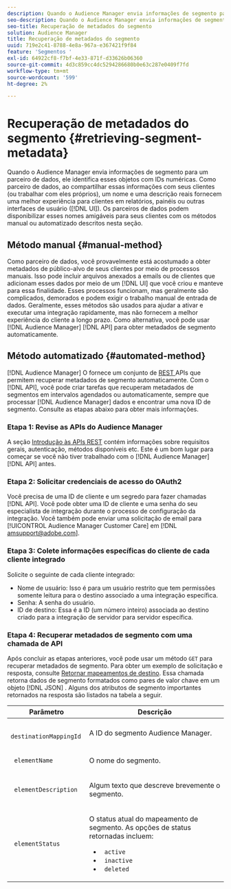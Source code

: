```yaml
---
description: Quando o Audience Manager envia informações de segmento para um parceiro de dados, ele identifica esses objetos com IDs numéricas. Como parceiro de dados, ao compartilhar essas informações com seus clientes (ou trabalhar com eles próprios), um nome e uma descrição reais fornecem uma melhor experiência para clientes em relatórios, painéis ou outras interfaces de usuário (UI). Os parceiros de dados podem disponibilizar esses nomes amigáveis para seus clientes com os métodos manual ou automatizado descritos nesta seção.
seo-description: Quando o Audience Manager envia informações de segmento para um parceiro de dados, ele identifica esses objetos com IDs numéricas. Como parceiro de dados, ao compartilhar essas informações com seus clientes (ou trabalhar com eles próprios), um nome e uma descrição reais fornecem uma melhor experiência para clientes em relatórios, painéis ou outras interfaces de usuário (UI). Os parceiros de dados podem disponibilizar esses nomes amigáveis para seus clientes com os métodos manual ou automatizado descritos nesta seção.
seo-title: Recuperação de metadados do segmento
solution: Audience Manager
title: Recuperação de metadados do segmento
uuid: 719e2c41-8788-4e8a-967a-e367421f9f84
feature: 'Segmentos '
exl-id: 64922cf8-f7bf-4e33-871f-d33626b06360
source-git-commit: 4d3c859cc4dc5294286680b0e63c287e0409f7fd
workflow-type: tm+mt
source-wordcount: '599'
ht-degree: 2%

---
```


# Recuperação de metadados do segmento {#retrieving-segment-metadata}

Quando o Audience Manager envia informações de segmento para um parceiro de dados, ele identifica esses objetos com IDs numéricas. Como parceiro de dados, ao compartilhar essas informações com seus clientes (ou trabalhar com eles próprios), um nome e uma descrição reais fornecem uma melhor experiência para clientes em relatórios, painéis ou outras interfaces de usuário ([!DNL UI]). Os parceiros de dados podem disponibilizar esses nomes amigáveis para seus clientes com os métodos manual ou automatizado descritos nesta seção.

## Método manual {#manual-method}

Como parceiro de dados, você provavelmente está acostumado a obter metadados de público-alvo de seus clientes por meio de processos manuais. Isso pode incluir arquivos anexados a emails ou de clientes que adicionam esses dados por meio de um [!DNL UI] que você criou e manteve para essa finalidade. Esses processos funcionam, mas geralmente são complicados, demorados e podem exigir o trabalho manual de entrada de dados. Geralmente, esses métodos são usados para ajudar a ativar e executar uma integração rapidamente, mas não fornecem a melhor experiência do cliente a longo prazo. Como alternativa, você pode usar [!DNL Audience Manager] [!DNL API] para obter metadados de segmento automaticamente.

## Método automatizado {#automated-method}

[!DNL Audience Manager] O fornece um conjunto de  [REST ](../../api/rest-api-main/rest-api-main.md) APIs que permitem recuperar metadados de segmento automaticamente. Com o [!DNL API], você pode criar tarefas que recuperam metadados de segmentos em intervalos agendados ou automaticamente, sempre que processar [!DNL Audience Manager] dados e encontrar uma nova ID de segmento. Consulte as etapas abaixo para obter mais informações.

### Etapa 1: Revise as APIs do Audience Manager

A seção [Introdução às APIs REST](../../api/rest-api-main/aam-api-getting-started.md) contém informações sobre requisitos gerais, autenticação, métodos disponíveis etc. Este é um bom lugar para começar se você não tiver trabalhado com o [!DNL Audience Manager] [!DNL API] antes.

### Etapa 2: Solicitar credenciais de acesso do OAuth2

Você precisa de uma ID de cliente e um segredo para fazer chamadas [!DNL API]. Você pode obter uma ID de cliente e uma senha do seu especialista de integração durante o processo de configuração da integração. Você também pode enviar uma solicitação de email para [!UICONTROL Audience Manager Customer Care] em [!DNL amsupport@adobe.com].

### Etapa 3: Colete informações específicas do cliente de cada cliente integrado

Solicite o seguinte de cada cliente integrado:

* Nome de usuário: Isso é para um usuário restrito que tem permissões somente leitura para o destino associado a uma integração específica.
* Senha: A senha do usuário.
* ID de destino: Essa é a ID (um número inteiro) associada ao destino criado para a integração de servidor para servidor específica.

### Etapa 4: Recuperar metadados de segmento com uma chamada de API

Após concluir as etapas anteriores, você pode usar um método `GET` para recuperar metadados de segmento. Para obter um exemplo de solicitação e resposta, consulte [Retornar mapeamentos de destino](../../api/rest-api-main/aam-api-destinations/aam-api-retrieve-destinations.md#return-dest-mappings). Essa chamada retorna dados de segmento formatados como pares de valor chave em um objeto [!DNL JSON] . Alguns dos atributos de segmento importantes retornados na resposta são listados na tabela a seguir.

<table id="table_446384AE9A36408A9C570CB7DB72C3D6"> 
 <thead> 
  <tr> 
   <th colname="col1" class="entry"> Parâmetro </th> 
   <th colname="col2" class="entry"> Descrição </th> 
  </tr> 
 </thead>
 <tbody> 
  <tr> 
   <td colname="col1"> <p> <code> destinationMappingId</code> </p> </td> 
   <td colname="col2"> <p>A ID do segmento <span class="keyword"> Audience Manager</span>. </p> </td> 
  </tr> 
  <tr> 
   <td colname="col1"> <p> <code> elementName</code> </p> </td> 
   <td colname="col2"> <p>O nome do segmento. </p> </td> 
  </tr> 
  <tr> 
   <td colname="col1"> <p> <code> elementDescription</code> </p> </td> 
   <td colname="col2"> <p>Algum texto que descreve brevemente o segmento. </p> </td> 
  </tr> 
  <tr> 
   <td colname="col1"> <p> <code> elementStatus</code> </p> </td> 
   <td colname="col2"> <p>O status atual do mapeamento de segmento. As opções de status retornadas incluem: </p> 
    <ul id="ul_BA3A1F5A773D4ECD9A1A3A1118BDDA8A"> 
     <li id="li_A12B858BD0AD4F35BCD50A4D113D86FF"> <code> active</code> </li> 
     <li id="li_98C04A861C2D4364B5FBD24498E8E9C5"> <code> inactive</code> </li> 
     <li id="li_1913A10948894FF3B507C0A3FE775CC1"> <code> deleted</code> </li> 
    </ul> </td> 
  </tr> 
 </tbody> 
</table>

